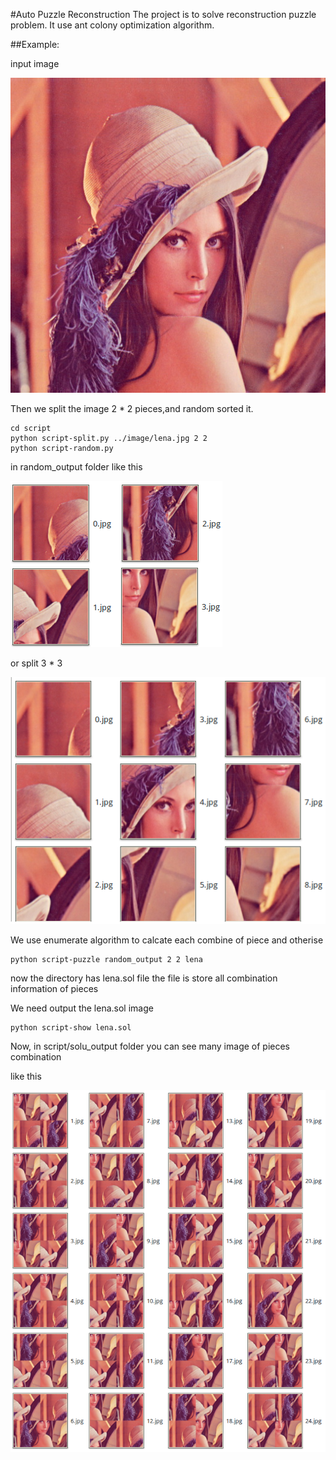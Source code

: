 #Auto Puzzle Reconstruction
The project is to solve reconstruction puzzle problem.
It use ant colony optimization algorithm.

##Example:

input image

![lena](demo/lena.jpg)

Then we split the image 2 * 2 pieces,and random sorted it.

    cd script
    python script-split.py ../image/lena.jpg 2 2
    python script-random.py

in random_output folder
like this

![split](demo/lena_2_2.png)

or split 3 * 3

![split](demo/lena_3_3.png)

We use enumerate algorithm to calcate each combine of piece and otherise

    python script-puzzle random_output 2 2 lena

now the directory has lena.sol file
the file is store all combination information of pieces

We need output the lena.sol image

    python script-show lena.sol

Now, in script/solu_output folder
you can see many image of pieces combination

like this

![solu](demo/solu.png)




